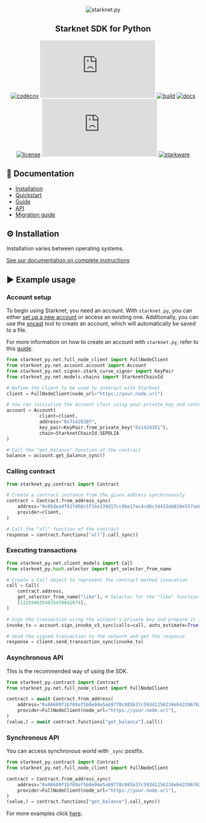 <div align="center">
    <img src="https://raw.githubusercontent.com/software-mansion/starknet.py/master/graphic.png" alt="starknet.py"/>
</div>
<h2 align="center">Starknet SDK for Python</h2>

<div align="center">

[![codecov](https://codecov.io/gh/software-mansion/starknet.py/branch/master/graph/badge.svg?token=3E54E8RYSL)](https://codecov.io/gh/software-mansion/starknet.py)
[![pypi](https://img.shields.io/pypi/v/starknet.py)](https://pypi.org/project/starknet.py/)
[![build](https://img.shields.io/github/actions/workflow/status/software-mansion/starknet.py/checks.yml)](https://github.com/software-mansion/starknet.py/actions)
[![docs](https://readthedocs.org/projects/starknetpy/badge/?version=latest)](https://starknetpy.readthedocs.io/en/latest/?badge=latest)
[![license](https://img.shields.io/badge/license-MIT-black)](https://github.com/software-mansion/starknet.py/blob/master/LICENSE.txt)
[![stars](https://img.shields.io/github/stars/software-mansion/starknet.py?color=yellow)](https://github.com/software-mansion/starknet.py/stargazers)
[![starkware](https://img.shields.io/badge/powered_by-StarkWare-navy)](https://starkware.co)

</div>

## 📘 Documentation

- [Installation](https://starknetpy.rtfd.io/en/latest/installation.html)
- [Quickstart](https://starknetpy.rtfd.io/en/latest/quickstart.html)
- [Guide](https://starknetpy.rtfd.io/en/latest/guide.html)
- [API](https://starknetpy.rtfd.io/en/latest/api.html)
- [Migration guide](https://starknetpy.readthedocs.io/en/latest/migration_guide.html)

## ⚙️ Installation

Installation varies between operating systems.

[See our documentation on complete instructions](https://starknetpy.rtfd.io/en/latest/installation.html)

## ▶️ Example usage

### Account setup

To begin using Starknet, you need an account. With `starknet.py`, you can either [set up a new account](https://starknetpy.readthedocs.io/en/latest/account_creation.html) 
or access an existing one. 
Additionally, you can use the [sncast](https://foundry-rs.github.io/starknet-foundry/starknet/index.html) tool to create an account, 
which will automatically be saved to a file.

For more information on how to create an account with `starknet.py`, refer to this [guide](https://starknetpy.readthedocs.io/en/latest/account_creation.html#account-creation).


```python
from starknet_py.net.full_node_client import FullNodeClient
from starknet_py.net.account.account import Account
from starknet_py.net.signer.stark_curve_signer import KeyPair
from starknet_py.net.models.chains import StarknetChainId

# Define the client to be used to interact with Starknet
client = FullNodeClient(node_url="https://your.node.url")

# You can initialize the account class using your private_key and contract address
account = Account(
            client=client,
            address="0x71429387",
            key_pair=KeyPair.from_private_key("0x1424351"),
            chain=StarknetChainId.SEPOLIA
)

# Call the "get_balance" function of the contract 
balance = account.get_balance_sync()
```

### Calling contract

```python
from starknet_py.contract import Contract

# Create a contract instance from the given address synchronously
contract = Contract.from_address_sync(
    address="0x05dea4f027d68c5f16e339d17cc9be17ac4cd6c34433eb816e557ae858d2de78",
    provider=client,
)

# Call the "all" function of the contract 
response = contract.functions["all"].call_sync()
```
### Executing transactions
    
```python
from starknet_py.net.client_models import Call
from starknet_py.hash.selector import get_selector_from_name

# Create a Call object to represent the contract method invocation
call = Call(
    contract.address,
    get_selector_from_name("like"), # Selector for the "like" function (knowing abi is not required)
    [1225946354835439842674],
)

# Sign the transaction using the account's private key and prepare it for sending
invoke_tx = account.sign_invoke_v3_sync(calls=call, auto_estimate=True)

# Send the signed transaction to the network and get the response
response = client.send_transaction_sync(invoke_tx)

```

### Asynchronous API

This is the recommended way of using the SDK.

```python
from starknet_py.contract import Contract
from starknet_py.net.full_node_client import FullNodeClient

contract = await Contract.from_address(
    address="0x06689f1bf69af5b8e94e5ab9778c885b37c593d1156234eb423967621f596e73",
    provider=FullNodeClient(node_url="https://your.node.url"),
)
(value,) = await contract.functions["get_balance"].call()
```

### Synchronous API

You can access synchronous world with `_sync` postfix.

```python
from starknet_py.contract import Contract
from starknet_py.net.full_node_client import FullNodeClient

contract = Contract.from_address_sync(
    address="0x06689f1bf69af5b8e94e5ab9778c885b37c593d1156234eb423967621f596e73",
    provider=FullNodeClient(node_url="https://your.node.url"),
)
(value,) = contract.functions["get_balance"].call_sync()
```

For more examples click [here](https://starknetpy.rtfd.io/en/latest/quickstart.html).
